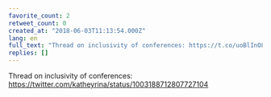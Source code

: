 ```yaml
---
favorite_count: 2
retweet_count: 0
created_at: "2018-06-03T11:13:54.000Z"
lang: en
full_text: "Thread on inclusivity of conferences: https://t.co/uoBlInO8l5"
replies: []
---
```


Thread on inclusivity of conferences:
<https://twitter.com/katheyrina/status/1003188712807727104>
